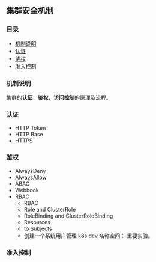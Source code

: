 ## 集群安全机制


### 目录
* [机制说明](#机制说明)
* [认证](#认证)
* [鉴权](#鉴权)
* [准入控制](#准入控制)

### 机制说明
集群的**认证**，**鉴权**，**访问控制**的原理及流程。

### 认证
* HTTP Token
* HTTP Base
* HTTPS

### 鉴权
* AlwaysDeny
* AlwaysAllow
* ABAC
* Webbook
* RBAC
    * RBAC
    * Role and ClusterRole
    * RoleBinding and ClusterRoleBinding
    * Resources
    * to Subjects
    * 创建一个系统用户管理 k8s dev 名称空间： 重要实验。

### 准入控制


